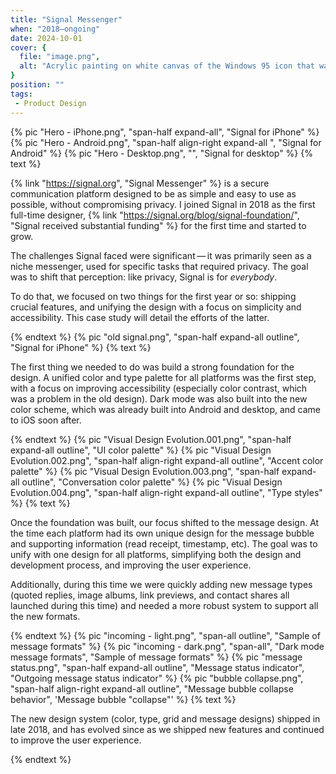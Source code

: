 ```yaml
---
title: "Signal Messenger"
when: "2018—ongoing"
date: 2024-10-01
cover: {
  file: "image.png",
  alt: "Acrylic painting on white canvas of the Windows 95 icon that was displayed when a file was not found"
}
position: ""
tags:
 - Product Design
---
```

{% pic "Hero - iPhone.png", "span-half expand-all", "Signal for iPhone" %}
{% pic "Hero - Android.png", "span-half align-right expand-all ", "Signal for Android" %}
{% pic "Hero - Desktop.png", "", "Signal for desktop" %}
{% text %}


{% link "https://signal.org", "Signal Messenger" %} is a secure communication platform designed to be as simple and easy to use as possible, without compromising privacy. I joined Signal in 2018 as the first full-time designer, {% link "https://signal.org/blog/signal-foundation/", "Signal received substantial funding" %} for the first time and started to grow.

The challenges Signal faced were significant — it was primarily seen as a niche messenger, used for specific tasks that required privacy. The goal was to shift that perception: like privacy, Signal is for *everybody*. 

To do that, we focused on two things for the first year or so: shipping crucial features, and unifying the design with a focus on simplicity and accessibility. This case study will detail the efforts of the latter.

{% endtext %}
{% pic "old signal.png", "span-half expand-all outline", "Signal for iPhone" %}
{% text %}

The first thing we needed to do was build a strong foundation for the design. A unified color and type palette for all platforms was the first step, with a focus on improving accessibility (especially color contrast, which was a problem in the old design). Dark mode was also built into the new color scheme, which was already built into Android and desktop, and came to iOS soon after.

{% endtext %}
{% pic "Visual Design Evolution.001.png", "span-half expand-all outline", "UI color palette" %}
{% pic "Visual Design Evolution.002.png", "span-half align-right expand-all outline", "Accent color palette" %}
{% pic "Visual Design Evolution.003.png", "span-half expand-all outline", "Conversation color palette" %}
{% pic "Visual Design Evolution.004.png", "span-half align-right expand-all outline", "Type styles" %}
{% text %}

Once the foundation was built, our focus shifted to the message design. At the time each platform had its own unique design for the message bubble and supporting information (read receipt, timestamp, etc). The goal was to unify with one design for all platforms, simplifying both the design and development process, and improving the user experience.

Additionally, during this time we were quickly adding new message types (quoted replies, image albums, link previews, and contact shares all launched during this time) and needed a more robust system to support all the new formats.

{% endtext %}
{% pic "incoming - light.png", "span-all outline", "Sample of message formats" %}
{% pic "incoming - dark.png", "span-all", "Dark mode message formats", "Sample of message formats" %}
{% pic "message status.png", "span-half expand-all outline", "Message status indicator", "Outgoing message status indicator" %}
{% pic "bubble collapse.png", "span-half align-right expand-all outline", "Message bubble collapse behavior", 'Message bubble "collapse"' %}
{% text %}

The new design system (color, type, grid and message designs) shipped in late 2018, and has evolved since as we shipped new features and continued to improve the user experience.

{% endtext %}